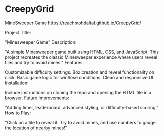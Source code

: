 # CreepyGrid
MineSweeper Game 
https://reachmohdaltaf.github.io/CreepyGrid/


Project Title:

"Minesweeper Game"
Description:

"A simple Minesweeper game built using HTML, CSS, and JavaScript. This project recreates the classic Minesweeper experience where users reveal tiles and try to avoid mines."
Features:

Customizable difficulty settings.
Box creation and reveal functionality on click.
Basic game logic for win/lose conditions.
Clean and responsive UI.
Installation:

Include instructions on cloning the repo and opening the HTML file in a browser.
Future Improvements:

"Adding timer, leaderboard, advanced styling, or difficulty-based scoring."
How to Play:

"Click on a tile to reveal it. Try to avoid mines, and use numbers to gauge the location of nearby mines!"
